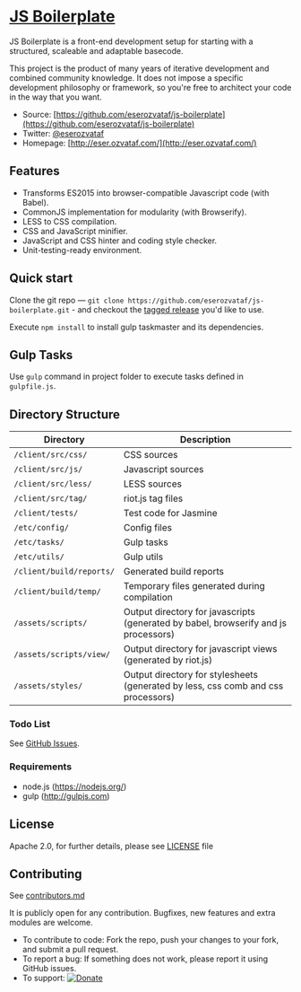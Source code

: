 # [JS Boilerplate](https://github.com/eserozvataf/js-boilerplate)

JS Boilerplate is a front-end development setup for starting with a structured,
scaleable and adaptable basecode.

This project is the product of many years of iterative development and combined
community knowledge. It does not impose a specific development philosophy or
framework, so you're free to architect your code in the way that you want.

* Source: [https://github.com/eserozvataf/js-boilerplate](https://github.com/eserozvataf/js-boilerplate)
* Twitter: [@eserozvataf](http://twitter.com/eserozvataf)
* Homepage: [http://eser.ozvataf.com/](http://eser.ozvataf.com/)


## Features

* Transforms ES2015 into browser-compatible Javascript code (with Babel).
* CommonJS implementation for modularity (with Browserify).
* LESS to CSS compilation.
* CSS and JavaScript minifier.
* JavaScript and CSS hinter and coding style checker.
* Unit-testing-ready environment.


## Quick start

Clone the git repo — `git clone
   https://github.com/eserozvataf/js-boilerplate.git` - and checkout the [tagged
   release](https://github.com/eserozvataf/js-boilerplate/releases) you'd like to
   use.

Execute `npm install` to install gulp taskmaster and its dependencies.


## Gulp Tasks

Use `gulp` command in project folder to execute tasks defined in `gulpfile.js`.


## Directory Structure

| Directory                | Description                                                                         |
|--------------------------|-------------------------------------------------------------------------------------|
| `/client/src/css/`       | CSS sources                                                                         |
| `/client/src/js/`        | Javascript sources                                                                  |
| `/client/src/less/`      | LESS sources                                                                        |
| `/client/src/tag/`       | riot.js tag files                                                                   |
| `/client/tests/`         | Test code for Jasmine                                                               |
| `/etc/config/`           | Config files                                                                        |
| `/etc/tasks/`            | Gulp tasks                                                                          |
| `/etc/utils/`            | Gulp utils                                                                          |
| `/client/build/reports/` | Generated build reports                                                             |
| `/client/build/temp/`    | Temporary files generated during compilation                                        |
| `/assets/scripts/`       | Output directory for javascripts (generated by babel, browserify and js processors) |
| `/assets/scripts/view/`  | Output directory for javascript views (generated by riot.js)                        |
| `/assets/styles/`        | Output directory for stylesheets (generated by less, css comb and css processors)   |


### Todo List

See [GitHub Issues](https://github.com/eserozvataf/js-boilerplate/issues).


### Requirements

* node.js (https://nodejs.org/)
* gulp (http://gulpjs.com)

## License

Apache 2.0, for further details, please see [LICENSE](LICENSE) file


## Contributing

See [contributors.md](contributors.md)

It is publicly open for any contribution. Bugfixes, new features and extra modules are welcome.

* To contribute to code: Fork the repo, push your changes to your fork, and submit a pull request.
* To report a bug: If something does not work, please report it using GitHub issues.
* To support: [![Donate](https://img.shields.io/gratipay/eserozvataf.svg)](https://gratipay.com/eserozvataf/)
